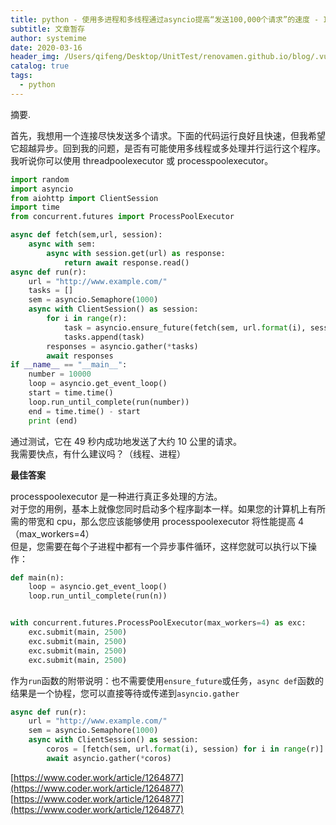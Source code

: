 ```yaml
---
title: python - 使用多进程和多线程通过asyncio提高“发送100,000个请求”的速度 - IT工具网
subtitle: 文章暂存
author: systemime
date: 2020-03-16
header_img: /Users/qifeng/Desktop/UnitTest/renovamen.github.io/blog/.vuepress/public/img/in-post/header/8.jpg
catalog: true
tags:
  - python
---
```

摘要.

<!-- more -->
首先，我想用一个连接尽快发送多个请求。下面的代码运行良好且快速，但我希望它超越异步。回到我的问题，是否有可能使用多线程或多处理并行运行这个程序。我听说你可以使用 threadpoolexecutor 或 processpoolexecutor。  

```python
import random
import asyncio
from aiohttp import ClientSession
import time
from concurrent.futures import ProcessPoolExecutor

async def fetch(sem,url, session):
    async with sem:
        async with session.get(url) as response:
            return await response.read()
async def run(r):
    url = "http://www.example.com/"
    tasks = []
    sem = asyncio.Semaphore(1000)
    async with ClientSession() as session:
        for i in range(r):
            task = asyncio.ensure_future(fetch(sem, url.format(i), session)) 
            tasks.append(task)
        responses = asyncio.gather(*tasks)
        await responses
if __name__ == "__main__":
    number = 10000
    loop = asyncio.get_event_loop()
    start = time.time()
    loop.run_until_complete(run(number))
    end = time.time() - start
    print (end)
```

通过测试，它在 49 秒内成功地发送了大约 10 公里的请求。  
我需要快点，有什么建议吗？（线程、进程）

**最佳答案**

processpoolexecutor 是一种进行真正多处理的方法。  
对于您的用例，基本上就像您同时启动多个程序副本一样。如果您的计算机上有所需的带宽和 cpu，那么您应该能够使用 processpoolexecutor 将性能提高 4（max_workers=4）  
但是，您需要在每个子进程中都有一个异步事件循环，这样您就可以执行以下操作：  

```python
def main(n):
    loop = asyncio.get_event_loop()
    loop.run_until_complete(run(n))


with concurrent.futures.ProcessPoolExecutor(max_workers=4) as exc:
    exc.submit(main, 2500)
    exc.submit(main, 2500)
    exc.submit(main, 2500)
    exc.submit(main, 2500)
```

作为`run`函数的附带说明：也不需要使用`ensure_future`或任务，`async def`函数的结果是一个协程，您可以直接等待或传递到`asyncio.gather`

```python
async def run(r):
    url = "http://www.example.com/"
    sem = asyncio.Semaphore(1000)
    async with ClientSession() as session:
        coros = [fetch(sem, url.format(i), session) for i in range(r)]
        await asyncio.gather(*coros)
```

 [https://www.coder.work/article/1264877](https://www.coder.work/article/1264877) 
 [https://www.coder.work/article/1264877](https://www.coder.work/article/1264877)
